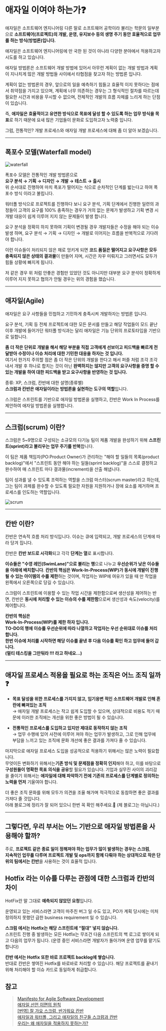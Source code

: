 # 애자일 이여야 하는가❓

애자일은 소프트웨어 엔지니어링 다른 말로 소프트웨어 공학이라 불리는 학문의 일부분으로 **소프트웨어(프로젝트)의 개발, 운영, 유지보수 등의 생명 주기 동안 효율적으로 업무를 하는 방식(방법론)입니다.**

  
애자일은 소프트웨어 엔지니어링에 만 국한 된 것이 아니라 다양한 분야에서 적용하고자 시도를 하고 있습니다.

애자일 방법론은 소프트웨어 개발 방법에 있어서 아무런 계획이 없는 개발 방법과 계획이 지나치게 많은 개발 방법들 사이에서 타협점을 찾고자 하는 방법론 입니다.

계획이 없는 방법론의 경우, 앞으로의 일을 예측하기 힘들고 효율적 이지 못하다는 점에서 취약점을 가지고 있으며, 계획에 너무 의존하는 경우는 그 형식적인 절차를 따르는데 필요한 시간과 비용을 무시할 수 없으며, 전체적인 개발의 흐름 자체를 느리게 하는 단점이 있습니다.

즉, **애자일은 효율적이고 유연한 방식으로 목표에 달성 할 수 있도록 하는 업무 방식을 목표**로 하기 때문에 요새 많은 기업들이 문화로 도입하고자 노력중 입니다.

그럼, 전통적인? 개발 프로세스와 애자일 개발 프로세스에 대해 좀 더 알아 보겠습니다.

---

## 폭포수 모델(Waterfall model)

![waterfall](./images/waterfall.png)

폭포수 모델은 전통적인 개발 방법론으로  
**요구 분석 → 기획 → 디자인 → 개발 → 테스트 → 출시**  
위 순서대로 진행하여 마치 폭포가 떨어지는 식으로 순차적인 단계를 밟는다고 하여 폭포수 방식 이라고 불립니다.

워터폴 방식으로 프로젝트를 진행하다 보니 요구 분석, 기획 단계에서 진행한 일련의 과정들이 고객의 요구를 100% 충족하는 경우가 거의 없는 문제가 발생하고 기획 변경 시 개발 대응이 쉽게 이루어 지지 않는 문제들이 발생 합니다.

  
요구 분석을 정확히 하지 못하여 기획이 변경될 경우 개발자들은 수정을 해야 되는 이슈 발생 하며, 요구 분석 → 기획 → 디자인 → 개발로 이어지는 흐름을 반복적으로 기다려야 합니다.

이런 이슈들이 처리되지 않은 채로 엉키게 되면 **코드 품질은 떨어지고 요구사항은 모두 충족되지 않은 상태의 결과물**이 만들어 지며, 시간은 자꾸 미뤄지고 그러면서도 모두가 힘들 상황에 빠지게 됩니다.

저 같은 경우 위 처럼 안좋은 경험만 있었던 것도 아니지만 대부분 요구 분석이 정확하게 이루어 지지 못하고 협의가 안될 경우는 위의 경험을 했습니다.

---

## 애자일(Agile)

애자일은 요구 사항들을 민첩하고 기민하게 충족시켜 개발하자는 방법론 입니다.

요구 분석, 기획 등 전체 프로젝트에 대한 모든 문서를 만들고 해당 작업들이 모드 끝난 이후 개발에 들어가던 워터폴 방식과는 달리 애자일은 기능 단위의 프로토타입을 기반으로 일합니다.

  
**좀 더 작은 단위로 개발을 해서 해당 부분을 직접 고객에게 선보이고 피드백을 빠르게 전달받아 수정이나 이슈 처리에 대한 기민한 대응을 하자는 것 입니다.**  
여기서 한가지 주의할 점은 좀 더 작은 단위의 개발을 한다고 해서 퍼즐 처럼 조각 조각 내서 개발 후 하나로 합치는 것이 아닌 **완벽하지는 않지만 고객의 요구사항을 증명 할 수 있는 개발을 하여 대한 피드백을 받고 요구사항을 반영하는 것 입니다.**

종류: XP, 스크럼, 칸반에 대한 설명(종류별)  
**스크럼과 칸반은 애자일이라는 방법론을 실현하는 도구의 역할**입니다.

스크럼은 스프린트를 기반으로 애자일 방법론을 실행하고, 칸반은 Work In Process를 제안하여 애자일 방법론을 실행합니다.

---

## 스크럼(scrum) 이란?

스크럼은 5~9명으로 구성되는 소규모의 다기능 팀이 제품 개발을 완성하기 위해 **스프린트(sprint)라고 불리우는 업무 주기를 반복**합니다.

이 팀은 제품 책임자(PO:Product Owner)가 관리하는 "해야 할 일들의 목록(product backlog)"에서 "스프린트 동안 해야 하는 일들(sprint backlog)"을 스스로 결정하고 완수하여 매 스프린트 마다 결과물(increment)을 산출 해냅니다.

팀이 성과를 낼 수 있도록 조력하는 역할을 스크럼 마스터(scrum master)라고 하는데, 그는 팀이 과제를 완수할 수 있도록 필요한 자원을 지원하거나 장애 요소를 제거하며 프로세스를 인도하는 역할입니다.

![scrum](./images/scrum.png)

---

## 칸반 이란?

칸반은 연속적 흐름 처리 방식입니다. 이슈는 큐에 입력되고, 개발 프로세스의 단계에 따라 당겨 집니다.

칸반은 **칸반 보드로 시각화**되고 각각 **단계는 열**로 표시합니다.

  
**이슈들은 "수영 레인(SwimLane)"으로 불리는 행**으로 나누고 **우선순위가 낮은 이슈들을 아래에 배치합니다**. **칸반의 핵심은 Work-In-Process(WIP)가 동시에 개발이 진행 될 수 있는 아이템의 수를 제한**하는 것이며, 작업자는 WIP에 여유가 있을 때 만 작업을 왼쪽에서 오른쪽으로 당길 수 있습니다.

  
스크럼이 스프린트에 이용할 수 있는 작업 시간을 제한함으로써 생산성을 제어하는 반면, 칸반은 **동시에 처리할 수 있는 이슈의 수를 제한함**으로써 생산성과 속도(velocity)를 제어합니다.

**칸반의 핵심은  
Work-In-Process(WIP)를 제한 하자 입니다.  
TO-DO의 행에 이슈를 우선순위에 따라 나열하고 작업자는 우선 순위대로 이슈를 처리합니다.  
한번 이슈에 처리를 시작하면 해당 이슈를 끝낸 후 다음 이슈를 확인 하고 업무에 들어 갑니다.  
(멀티 테스킹을 그만둬라 !!! 라고 하네요...)**

---

## 애자일 프로세스 적용을 필요로 하는 조직은 어느 조직 일까 ❓

-   **목표 달성을 위한 프로세스를 가지지 않고, 임기응변 적인 소프트웨어 개발로 인해 혼란에 빠져있는 조직**  
    → 애자일 개발 프로세스는 작고 쉽게 도입할 수 있으며, 상대적으로 비용도 적기 때문에 이러한 조직에는 개선을 위한 좋은 방법이 될 수 있습니다.
    
-   **전통적인 프로세스를 도입하고 있지만 제대로 동작하지 않는 조직**  
    → 업무 수행에 있어 사전에 이루어 져야 하는 업무가 발생하고, 그로 인해 업무에 부담을 느끼고 있는 조직에 문화 개선에 좋은 결과를 가져다 줄 수 있습니다.
    

마지막으로 애자일 프로세스 도입을 성공적으로 적용하기 위해서는 많은 노력이 필요합니다.  
무엇이든 변화하기 위해서는**기존 방식 및 문제점을 정확히 인지**해야 하고, 이를 바탕으로**구성원들이 명확한 목표 의식을 공유**할 필요가 있습니다. 기업과 실무진 사이의 괴리감을 줄이기 위해서는 **애자일에 대해 파악하기 전에 기존의 프로세스를 단계별로 정의하는 노력을 먼저** 기울여야 합니다.

더 좋은 조직 문화를 위해 모두가 의견을 조율 해가며 적극적으로 동참하면 좋은 결과를 가져다 줄 것입니다.  
아래 블로그에 정리가 잘 되어 있으니 한번 꼭 확인 해주세요.🤙 (제 블로그는 아닙니다.)

---

## 그렇다면, 우리 부서는 어느 기반으로 애자일 방법론을 사용해야 할까?

주로, **프로젝트 같은 종료 일이 정해져야 하는 업무가 많이 발생하는 경우는 스크럼**,  
**지속적인 업무를 다루며 프로젝트 개발 및 ops까지 함께 다뤄야 하는 상대적으로 작은 단위의 팀에서는 칸반**을 사용하는 것이 효율적 입니다.

## Hotfix 라는 이슈를 다루는 관점에 대한 스크럼과 칸반의 차이

HotFix란 말 그대로 **예측되지 않았던 요청**입니다.

운영되고 있는 서비스라면 고객이 마주친 버그 일 수도 있고, PO가 계획 당시에는 미처 정의하지 못했던 급한 business requirement 일 수 있습니다.

**스크럼 에서는 Hotfix는 해당 스프린트에 “절대” 넣지 않습니다.**  
스프린트 진행 중 발생하는 모든 Hotfix는 무조건 다음 스프린트의 백 로그로 쌓이게 되고 다음의 업무가 됩니다. (운영 중인 서비스라면 개발자가 돌아가며 운영 업무를 맡기도 합니다)

**칸반 에서는 Hotfix 또한 바로 프로젝트 backlog에 쌓습니다.**  
반대로 칸반은 쌓여진 Hotfix를 바로바로 처리할 수 있습니다. 해당 프로젝트를 끝내기 위해 처리해야 할 이슈 카드로 동일하게 취급합니다.

## 참고

> [Manifesto for Agile Software Development](http://agilemanifesto.org/iso/en/manifesto.html)  
> [애자일 선언 이면의 원칙](http://agilemanifesto.org/iso/ko/principles.html)  
> [\[번역\] 잘 가요 스크럼, 반가워요 칸반](https://medium.com/@pitzcarraldo/%EB%B2%88%EC%97%AD-%EC%9E%98-%EA%B0%80%EC%9A%94-%EC%8A%A4%ED%81%AC%EB%9F%BC-%EB%B0%98%EA%B0%80%EC%9B%8C%EC%9A%94-%EC%B9%B8%EB%B0%98-e27d1db15699)  
> [애자일과 워터폴, 그리고 애자일의 친구들 스크럼과 칸반](https://medium.com/@unini/%EC%95%A0%EC%9E%90%EC%9D%BC%EA%B3%BC-%EC%9B%8C%ED%84%B0%ED%8F%B4-%EA%B7%B8%EB%A6%AC%EA%B3%A0-%EC%95%A0%EC%9E%90%EC%9D%BC%EC%9D%98-%EC%B9%9C%EA%B5%AC%EB%93%A4-%EC%8A%A4%ED%81%AC%EB%9F%BC%EA%B3%BC-%EC%B9%B8%EB%B0%98-d53c23aadd57)  
> [우리는 왜 애자일을 적용하지 못하는가?](https://brunch.co.kr/@fits-b/1)